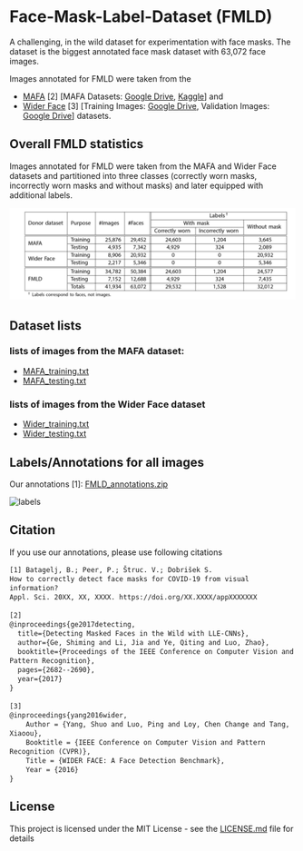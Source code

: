 # Face-Mask-Label-Dataset (FMLD)
A challenging, in the wild dataset for experimentation with face masks. The dataset is the biggest annotated face mask dataset with 63,072 face images.

Images annotated for FMLD were taken from the 
- [MAFA](https://imsg.ac.cn/research/maskedface.html) [2] [MAFA Datasets: [Google Drive](https://drive.google.com/open?id=1nbtM1n0--iZ3VVbNGhocxbnBGhMau_OG), [Kaggle](https://www.kaggle.com/rahulmangalampalli/mafa-data)] and 
- [Wider Face](http://shuoyang1213.me/WIDERFACE) [3] [Training Images: [Google Drive](https://drive.google.com/file/d/0B6eKvaijfFUDQUUwd21EckhUbWs/view?usp=sharing), Validation Images: [Google Drive](https://drive.google.com/file/d/0B6eKvaijfFUDd3dIRmpvSk8tLUk/view?usp=sharing)] datasets.

## Overall FMLD statistics

Images annotated for FMLD were taken from the MAFA and Wider Face datasets and partitioned into three classes (correctly worn masks, incorrectly worn masks and without masks) and later equipped with additional labels.

![tabel](images/table.png)

## Dataset lists
### lists of images from the MAFA dataset:
- [MAFA_training.txt](MAFA_training.txt)
- [MAFA_testing.txt](MAFA_testing.txt)

### lists of images from the Wider Face dataset
- [Wider_training.txt](Wider_training.txt)
- [Wider_testing.txt](Wider_testing.txt)

## Labels/Annotations for all images
Our annotations [1]:  [FMLD_annotations.zip](FMLD_annotations.zip)

![labels](images/labels.png)

## Citation
If you use our annotations, please use following citations
```
[1] Batagelj, B.; Peer, P.; Štruc. V.; Dobrišek S. 
How to correctly detect face masks for COVID-19 from visual information? 
Appl. Sci. 20XX, XX, XXXX. https://doi.org/XX.XXXX/appXXXXXXX

[2]
@inproceedings{ge2017detecting,
  title={Detecting Masked Faces in the Wild with LLE-CNNs},
  author={Ge, Shiming and Li, Jia and Ye, Qiting and Luo, Zhao},
  booktitle={Proceedings of the IEEE Conference on Computer Vision and Pattern Recognition},
  pages={2682--2690},
  year={2017}
}

[3]
@inproceedings{yang2016wider,
	Author = {Yang, Shuo and Luo, Ping and Loy, Chen Change and Tang, Xiaoou},
	Booktitle = {IEEE Conference on Computer Vision and Pattern Recognition (CVPR)},
	Title = {WIDER FACE: A Face Detection Benchmark},
	Year = {2016}
}

```
## License
This project is licensed under the MIT License - see the [LICENSE.md](LICENSE) file for details

